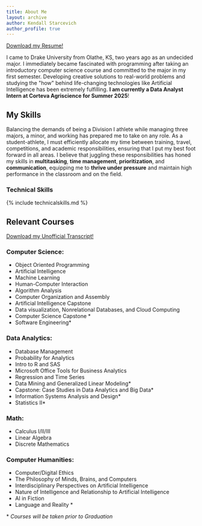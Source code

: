 ```yaml
---
title: About Me
layout: archive
author: Kendall Starcevich
author_profile: true
---
```

<a href="/assets/images/KendallStarcevichResume2024.pdf" download>Download my Resume!</a>


I came to Drake University from Olathe, KS, two years ago as an undecided major. I immediately became fascinated with programming after taking an introductory computer science course and committed to the major in my first semester. Developing creative solutions to real-world problems and studying the "how" behind life-changing technologies like Artificial Intelligence has been extremely fulfilling. **I am currently a Data Analyst Intern at Corteva Agriscience for Summer 2025**!

## My Skills
Balancing the demands of being a Division I athlete while managing three majors, a minor, and working has prepared me to take on any role. As a student-athlete, I must efficiently allocate my time between training, travel, competitions, and academic responsibilities, ensuring that I put my best foot forward in all areas. I believe that juggling these responsibilities has honed my skills in **multitasking**, **time management**, **prioritization**, and **communication**, equipping me to **thrive under pressure** and maintain high performance in the classroom and on the field.

### Technical Skills

{% include technicalskills.md %}
## Relevant Courses

<a href="/assets/images/KendallStarcevichTranscript2025.pdf" download>Download my Unofficial Transcript!</a>
### Computer Science: 
- Object Oriented Programming
- Artificial Intelligence
-  Machine Learning
- Human-Computer Interaction 
- Algorithm Analysis
- Computer Organization and Assembly
- Artificial Intelligence Capstone
- Data visualization, Nonrelational Databases, and Cloud Computing
- Computer Science Capstone \*
-  Software Engineering\*

### Data Analytics:
- Database Management
- Probability for Analytics
- Intro to R and SAS
-  Microsoft Office Tools for Business Analytics
- Regression and Time Series
- Data Mining and Generalized Linear Modeling\*
- Capstone: Case Studies in Data Analytics and Big Data\*
- Information Systems Analysis and Design\*
- Statistics II\*
### Math: 
- Calculus I/II/III
- Linear Algebra
- Discrete Mathematics
### Computer Humanities: 
- Computer/Digital Ethics
- The Philosophy of Minds, Brains, and Computers
- Interdisciplinary Perspectives on Artificial Intelligence
- Nature of Intelligence and Relationship to Artificial Intelligence
- AI in Fiction
- Language and Reality \*

\* *Courses will be taken prior to Graduation*
